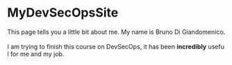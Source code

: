 # MyDevSecOpsSite

This page tells you a little bit about me.
My name is Bruno Di Giandomenico.
<br><br>
I am trying to finish this course on DevSecOps, it has been **incredibly** usefu
l for me and my job.
